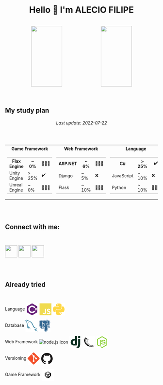 <div align="center">
    <h1>Hello 👋 I'm ALECIO FILIPE</h1>
    <br>
    <div>
        <img height="200px !important" width="45% !important" src="https://github-readme-stats.vercel.app/api?username=alec1o&theme=vue-dark&show_icons=true&show_owner=true&count_private=true&include_all_commits=true&hide_border=true">
        <img height="200px !important" width="45% !important" src="https://github-readme-stats.vercel.app/api/top-langs/?username=alec1o&layout=compact&theme=vue-dark&hide_border=true"">
    </div>
    <br>
    <br>
</div>

<div align=" center">
        <h2 align="left">My study plan </h2>
        <h6>Last update: <time datetime="2022-07-22">2022-07-22</time></h6>
        <br>
        <div align="center">
            <table>
                <tr>
                    <th>Game Framework</th>
                    <th>Web Framework</th>
                    <th>Language</th>
                </tr>
                <tr>
                    <td align="center">
                        <table>
                            <tr>
                                <th>Flax Engine</th>
                                <th> ~ 0% </th>
                                <th>👨🏻‍🦽</th>
                            </tr>
                            <tr>
                                <td>Unity Engine</td>
                                <td>> 25% </td>
                                <td>✔️</td>
                            </tr>
                            <tr>
                                <td>Unreal Engine</td>
                                <td> ~ 0% </td>
                                <td>👨🏻‍🦽</td>
                            </tr>
                        </table>
                    </td>
                    <td align="center">
                        <table>
                            <tr>
                                <th>ASP.NET</th>
                                <th> ~ 6% </th>
                                <th>👨🏻‍🎓</th>
                            </tr>
                            <tr>
                                <td>Django</td>
                                <td> ~ 5% </td>
                                <td>❌</td>
                            </tr>
                            <tr>
                                <td>Flask</td>
                                <td> ~ 10% </td>
                                <td>👨🏻‍🎓</td>
                            </tr>
                        </table>
                    </td>
                    <td align="center">
                        <table>
                            <tr>
                                <th>C#</th>
                                <th> > 25% </th>
                                <th>✔️</th>
                            </tr>
                            <tr>
                                <td>JavaScript</td>
                                <td> ~ 10% </td>
                                <td>❌</td>
                            </tr>
                            <tr>
                                <td>Python</td>
                                <td> ~ 10% </td>
                                <td>👨🏻‍🎓</td>
                            </tr>
                        </table>
                    </td>
                </tr>
            </table>
        </div>
    </div>
</div>
<br>
<br>
<div>
    <h2 align="left">Connect with me:</h2>
    <br>
    <p align="left">
        <a href="https://vk.com/AlecioFuranze" target="_blank"><img align="center" src="https://cdn.iconscout.com/icon/free/png-256/vk-11-721983.png" height="40px" width="40px" /></a>
        <a href="https://twitter.com/ALEC1O" target="_blank"><img align="center" src="https://www.iconpacks.net/icons/2/free-twitter-logo-icon-2429-thumb.png" height="40px" width="40px" /></a>
        <a href="https://instagram.com/ALEC1O" target="_blank"><img align="center" src="https://raw.githubusercontent.com/rahuldkjain/github-profile-readme-generator/master/src/images/icons/Social/instagram.svg" height="40px" width="40px" /></a>
    </p>
</div>
<br>
<br>
<div>
    <h2 align="left">Already tried</h2>
    <br>
    <p align="left"> Language
        <img title="C# C-Sharp" alt="c-sharp icon" align="center" src="https://raw.githubusercontent.com/devicons/devicon/1119b9f84c0290e0f0b38982099a2bd027a48bf1/icons/csharp/csharp-plain.svg" height="40px" width="40px">
        <img title="JS Javascript" alt="javascript icon" align="center" src="https://raw.githubusercontent.com/devicons/devicon/1119b9f84c0290e0f0b38982099a2bd027a48bf1/icons/javascript/javascript-plain.svg" height="40px" width="40px">
        <img title="Py Python" alt="python icon" align="center" src="https://raw.githubusercontent.com/devicons/devicon/1119b9f84c0290e0f0b38982099a2bd027a48bf1/icons/python/python-plain.svg" height="40px" width="40px">
    </p>
    <p align="left"> Database
        <img title="MYSQL" alt="mysql icon" align="center" src="https://raw.githubusercontent.com/devicons/devicon/1119b9f84c0290e0f0b38982099a2bd027a48bf1/icons/mysql/mysql-plain.svg" height="40px" width="40px">
        <img title="Pg Postgresql" alt="postgresql icon" align="center" src="https://raw.githubusercontent.com/devicons/devicon/1119b9f84c0290e0f0b38982099a2bd027a48bf1/icons/postgresql/postgresql-plain.svg" height="40px" width="40px">
    </p>
    <p align="left"> Web Framework
        <img title="ASP.NET" alt="node.js icon" align="center" src="https://user-images.githubusercontent.com/42860908/106164530-120e5680-61b0-11eb-954c-969c7031ffd4.png" height="40px" width="40px">
        <img title="Django" alt="django icon" align="center" src="https://raw.githubusercontent.com/devicons/devicon/1119b9f84c0290e0f0b38982099a2bd027a48bf1/icons/django/django-plain.svg" height="40px" width="40px">
        <img title="Flask" alt="flask icon" align="center" src="https://raw.githubusercontent.com/devicons/devicon/1119b9f84c0290e0f0b38982099a2bd027a48bf1/icons/flask/flask-original.svg" height="40px" width="40px">
        <img title="Node.JS" alt="node.js icon" align="center" src="https://raw.githubusercontent.com/devicons/devicon/1119b9f84c0290e0f0b38982099a2bd027a48bf1/icons/nodejs/nodejs-plain.svg" height="40px" width="40px">
    </p>
    <p align="left"> Versioning
        <img title="Git" alt="git icon" align="center" src="https://raw.githubusercontent.com/devicons/devicon/1119b9f84c0290e0f0b38982099a2bd027a48bf1/icons/git/git-plain.svg" height="40px" width="40px">
        <img title="Github" alt="github icon" align="center" src="https://raw.githubusercontent.com/devicons/devicon/1119b9f84c0290e0f0b38982099a2bd027a48bf1/icons/github/github-original.svg" height="40px" width="40px">
    </p>
    <p> Game Framework
        <img title="Unity" alt="unity icon" align="center" src="https://raw.githubusercontent.com/devicons/devicon/1119b9f84c0290e0f0b38982099a2bd027a48bf1/icons/unity/unity-original.svg" height="40px" width="40px">
    </p>
</div>
